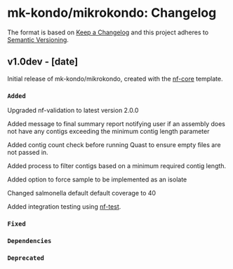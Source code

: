 # mk-kondo/mikrokondo: Changelog

The format is based on [Keep a Changelog](https://keepachangelog.com/en/1.0.0/)
and this project adheres to [Semantic Versioning](https://semver.org/spec/v2.0.0.html).

## v1.0dev - [date]

Initial release of mk-kondo/mikrokondo, created with the [nf-core](https://nf-co.re/) template.

### `Added`

Upgraded nf-validation to latest version 2.0.0

Added message to final summary report notifying user if an assembly does not have any contigs exceeding the minimum contig length parameter

Added contig count check before running Quast to ensure empty files are not passed in.

Added process to filter contigs based on a minimum required contig length.

Added option to force sample to be implemented as an isolate

Changed salmonella default default coverage to 40

Added integration testing using [nf-test](https://www.nf-test.com/).

### `Fixed`

### `Dependencies`

### `Deprecated`

